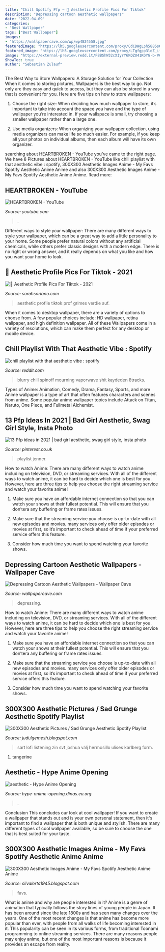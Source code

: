 ```yaml
---
title: "Chill Spotify Pfp ~ 🖤 Aesthetic Profile Pics For Tiktok"
description: "Depressing cartoon aesthetic wallpapers"
date: "2022-04-09"
categories:
- "Best Wallpaper"
tags: ["Best Wallpaper"]
images:
- "https://wallpapercave.com/wp/wp4824558.jpg"
featuredImage: "https://lh5.googleusercontent.com/proxy/CdCDWgLph5885sOMnvkj8FIlgmiYf4lPZgM_iMoMX7qp-En--wvb9GkmjhAWHvGFsowQ0Ue4N64BOdKX_kIZ36EZ-PyKqyvDFWfpLEv0G3kapE43zmE2CLhIJX32YZMB=w1200-h630-p-k-no-nu"
featured_image: "https://lh5.googleusercontent.com/proxy/LTgfgpp3leZ_ifXJcIjBDqMUirpzd5FyEA6LsyVYGf7RsEK5Efm9x2k3LHgd60dX2s6Nd9cRLuWilUHBRoWF53DWlVW73jjYQQQmY6CGekaA5iqXLPn2FQXICg=w1200-h630-p-k-no-nu"
image: "https://external-preview.redd.it/F8BShW32cXIyrY6KQZU41KDYG-b-VCbdYYUGroBLpWc.jpg?auto=webp&amp;s=65e195242a84f0e89d73ba024e6ee969034b08be"
ShowToc: true
author: "Sebastian Zulauf"
---
```



The Best Way to Store Wallpapers: A Storage Solution for Your Collection
When it comes to storing pictures, Wallpapers is the best way to go. Not only are they easy and quick to access, but they can also be stored in a way that is convenient for you. Here are five tips on how to store wallpapers:
1) Choose the right size: When deciding how much wallpaper to store, it’s important to take into account the space you have and the type of wallpaper you’re interested in. If your wallspace is small, try choosing a smaller wallpaper rather than a large one.

2) Use media organizers: When organizing your wallpaper collection, using media organizers can make life so much easier. For example, if you keep all your photos on individual albums, then each album will have its own organizer.

	

		
searching about HEARTBROKEN - YouTube you've came to the right page. We have 8 Pictures about HEARTBROKEN - YouTube like chill playlist with that aesthetic vibe : spotify, 300X300 Aesthetic Images Anime - My Favs Spotify Aesthetic Anime Anime and also 300X300 Aesthetic Images Anime - My Favs Spotify Aesthetic Anime Anime. Read more:
		
    
## HEARTBROKEN - YouTube

<img loading=lazy src="https://i.ytimg.com/vi/C02WOL9lLx8/maxresdefault.jpg" onerror="this.onerror=null;this.src='https://tse4.mm.bing.net/th?id=OIP.lNPfqRqymGBOuwb7vnd0lAHaEK&amp;pid=15.1';" alt="HEARTBROKEN - YouTube">

_Source: youtube.com_

>. 

	

Different ways to style your wallpaper:
There are many different ways to style your wallpaper, which can be a great way to add a little personality to your home. Some people prefer natural colors without any artificial chemicals, while others prefer classic designs with a modern edge. There is no right or wrong answer, and it really depends on what you like and how you want your home to look.

    
## 🖤 Aesthetic Profile Pics For Tiktok - 2021

<img loading=lazy src="https://i.pinimg.com/originals/bc/99/42/bc99420a96696797e1d1ea9fd710f61a.jpg" onerror="this.onerror=null;this.src='https://tse2.mm.bing.net/th?id=OIP.5yXgrX8-LH0QYKUAotLsQAHaHa&amp;pid=15.1';" alt="🖤 Aesthetic Profile Pics For Tiktok - 2021">

_Source: sarahsoriano.com_

>aesthetic profile tiktok prof grimes verdie auf. 

	

When it comes to desktop wallpaper, there are a variety of options to choose from. A few popular choices include: HD wallpaper, retina wallpaper, and high definition wallpaper. All of these Wallpapers come in a variety of resolutions, which can make them perfect for any desktop or mobile device. 

    
## Chill Playlist With That Aesthetic Vibe : Spotify

<img loading=lazy src="https://external-preview.redd.it/F8BShW32cXIyrY6KQZU41KDYG-b-VCbdYYUGroBLpWc.jpg?auto=webp&amp;s=65e195242a84f0e89d73ba024e6ee969034b08be" onerror="this.onerror=null;this.src='https://tse3.mm.bing.net/th?id=OIP.Hbx32Ro1QXx5A9zWeyjAMgHaHa&amp;pid=15.1';" alt="chill playlist with that aesthetic vibe : spotify">

_Source: reddit.com_

>blurry chill spinoff mourning vaporwave shit kaydeden 8tracks. 

	

Types of Anime: Animation, Comedy, Drama, Fantasy, Sports, and more
Anime wallpaper is a type of art that often features characters and scenes from anime. Some popular anime wallpaper topics include Attack on Titan, Naruto, One Piece, and Fullmetal Alchemist.

    
## 13 Pfp Ideas In 2021 | Bad Girl Aesthetic, Swag Girl Style, Insta Photo

<img loading=lazy src="https://i.pinimg.com/474x/35/14/c6/3514c64c628831bc778e23f9e4bbf672.jpg" onerror="this.onerror=null;this.src='https://tse4.mm.bing.net/th?id=OIP.S_QWCSoKhBruJvJ-6c5cCQAAAA&amp;pid=15.1';" alt="13 Pfp ideas in 2021 | bad girl aesthetic, swag girl style, insta photo">

_Source: pinterest.co.uk_

>playlist jenner. 

	

How to watch Anime: There are many different ways to watch anime including on television, DVD, or streaming services.
With all of the different ways to watch anime, it can be hard to decide which one is best for you. However, here are three tips to help you choose the right streaming service and watch your favorite anime!
1. Make sure you have an affordable internet connection so that you can watch your shows at their fullest potential. This will ensure that you don’tera any buffering or frame rates issues.

2. Make sure that the streaming service you choose is up-to-date with all new episodes and movies. many services only offer older episodes or movies at first, so it’s important to check ahead of time if your preferred service offers this feature.

3. Consider how much time you want to spend watching your favorite shows.

    
## Depressing Cartoon Aesthetic Wallpapers - Wallpaper Cave

<img loading=lazy src="https://wallpapercave.com/wp/wp4824558.jpg" onerror="this.onerror=null;this.src='https://tse4.mm.bing.net/th?id=OIP.uRzDgaowOrw8FnD2k_PXqwHaHj&amp;pid=15.1';" alt="Depressing Cartoon Aesthetic Wallpapers - Wallpaper Cave">

_Source: wallpapercave.com_

>depressing. 

	

How to watch Anime: There are many different ways to watch anime including on television, DVD, or streaming services.
With all of the different ways to watch anime, it can be hard to decide which one is best for you. However, here are three tips to help you choose the right streaming service and watch your favorite anime!
1. Make sure you have an affordable internet connection so that you can watch your shows at their fullest potential. This will ensure that you don’tera any buffering or frame rates issues.

2. Make sure that the streaming service you choose is up-to-date with all new episodes and movies. many services only offer older episodes or movies at first, so it’s important to check ahead of time if your preferred service offers this feature.

3. Consider how much time you want to spend watching your favorite shows.

    
## 300X300 Aesthetic Pictures / Sad Grunge Aesthetic Spotify Playlist

<img loading=lazy src="https://lh5.googleusercontent.com/proxy/LTgfgpp3leZ_ifXJcIjBDqMUirpzd5FyEA6LsyVYGf7RsEK5Efm9x2k3LHgd60dX2s6Nd9cRLuWilUHBRoWF53DWlVW73jjYQQQmY6CGekaA5iqXLPn2FQXICg=w1200-h630-p-k-no-nu" onerror="this.onerror=null;this.src='https://tse1.mm.bing.net/th?id=OIP.2zzCaFmMrp3WJ1_R9HftVQAAAA&amp;pid=15.1';" alt="300X300 Aesthetic Pictures / Sad Grunge Aesthetic Spotify Playlist">

_Source: judulgemesh.blogspot.com_

>sart lofi listening zin svt joshua välj hermosillo ulises karlberg form. 

	

1. tangerine 

    
## Aesthetic - Hype Anime Opening

<img loading=lazy src="https://lh5.googleusercontent.com/proxy/CdCDWgLph5885sOMnvkj8FIlgmiYf4lPZgM_iMoMX7qp-En--wvb9GkmjhAWHvGFsowQ0Ue4N64BOdKX_kIZ36EZ-PyKqyvDFWfpLEv0G3kapE43zmE2CLhIJX32YZMB=w1200-h630-p-k-no-nu" onerror="this.onerror=null;this.src='https://tse3.mm.bing.net/th?id=OIP.8ht52unzCi00ydUXhtFbYQHaGO&amp;pid=15.1';" alt="aesthetic - Hype Anime Opening">

_Source: hype-anime-opening.dinas.eu.org_

>. 

	

Conclusion
This concludes our look at cool wallpaper! If you want to create a wallpaper that stands out and is your own personal statement, then it's important to find a wallpaper that is both unique and stylish. There are many different types of cool wallpaper available, so be sure to choose the one that is best suited for your taste.

    
## 300X300 Aesthetic Images Anime - My Favs Spotify Aesthetic Anime Anime

<img loading=lazy src="https://i.pinimg.com/474x/30/49/f0/3049f07c3f25799b4f0d613cbd284d78.jpg" onerror="this.onerror=null;this.src='https://tse2.mm.bing.net/th?id=OIP.wVMWDCiKYZks6VhVMC_3LwAAAA&amp;pid=15.1';" alt="300X300 Aesthetic Images Anime - My Favs Spotify Aesthetic Anime Anime">

_Source: silvalorts1945.blogspot.com_

>favs. 

	

What is anime and why are people interested in it?
Anime is a genre of animation that typically follows the story lines of young people in Japan. It has been around since the late 1800s and has seen many changes over the years. One of the most recent changes is that anime has become more popular than ever, with people from all walks of life becoming interested in it. This popularity can be seen in its various forms, from traditional Toonami programming to online streaming services. There are many reasons people may enjoy anime, but one of the most important reasons is because it provides an escape from reality.

